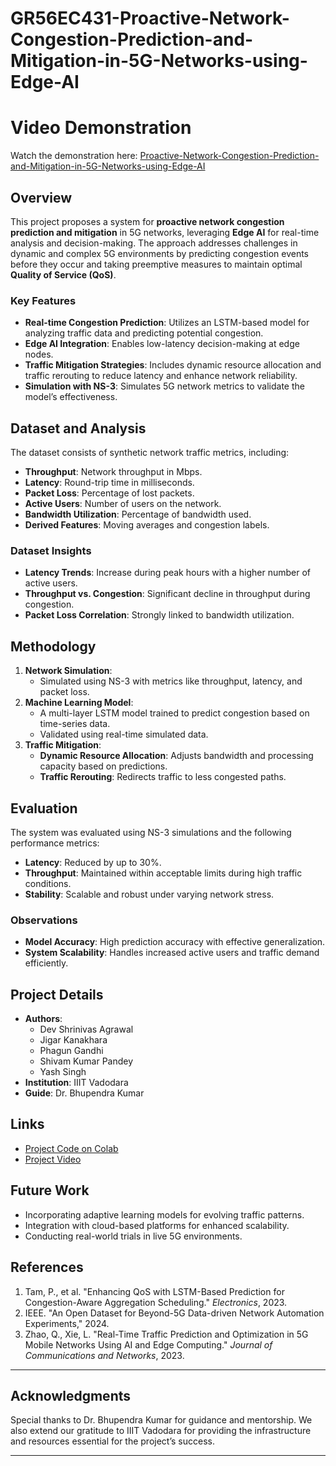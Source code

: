 # GR56EC431-Proactive-Network-Congestion-Prediction-and-Mitigation-in-5G-Networks-using-Edge-AI

# Video Demonstration

Watch the demonstration here: [Proactive-Network-Congestion-Prediction-and-Mitigation-in-5G-Networks-using-Edge-AI](https://www.youtube.com/watch?v=yEhHeosH4YM&ab_channel=YASHKUMARSINGH)


## Overview
This project proposes a system for **proactive network congestion prediction and mitigation** in 5G networks, leveraging **Edge AI** for real-time analysis and decision-making. The approach addresses challenges in dynamic and complex 5G environments by predicting congestion events before they occur and taking preemptive measures to maintain optimal **Quality of Service (QoS)**.

### Key Features
- **Real-time Congestion Prediction**: Utilizes an LSTM-based model for analyzing traffic data and predicting potential congestion.
- **Edge AI Integration**: Enables low-latency decision-making at edge nodes.
- **Traffic Mitigation Strategies**: Includes dynamic resource allocation and traffic rerouting to reduce latency and enhance network reliability.
- **Simulation with NS-3**: Simulates 5G network metrics to validate the model’s effectiveness.

## Dataset and Analysis
The dataset consists of synthetic network traffic metrics, including:
- **Throughput**: Network throughput in Mbps.
- **Latency**: Round-trip time in milliseconds.
- **Packet Loss**: Percentage of lost packets.
- **Active Users**: Number of users on the network.
- **Bandwidth Utilization**: Percentage of bandwidth used.
- **Derived Features**: Moving averages and congestion labels.

### Dataset Insights
- **Latency Trends**: Increase during peak hours with a higher number of active users.
- **Throughput vs. Congestion**: Significant decline in throughput during congestion.
- **Packet Loss Correlation**: Strongly linked to bandwidth utilization.

## Methodology
1. **Network Simulation**: 
   - Simulated using NS-3 with metrics like throughput, latency, and packet loss.
2. **Machine Learning Model**:
   - A multi-layer LSTM model trained to predict congestion based on time-series data.
   - Validated using real-time simulated data.
3. **Traffic Mitigation**:
   - **Dynamic Resource Allocation**: Adjusts bandwidth and processing capacity based on predictions.
   - **Traffic Rerouting**: Redirects traffic to less congested paths.

## Evaluation
The system was evaluated using NS-3 simulations and the following performance metrics:
- **Latency**: Reduced by up to 30%.
- **Throughput**: Maintained within acceptable limits during high traffic conditions.
- **Stability**: Scalable and robust under varying network stress.

### Observations
- **Model Accuracy**: High prediction accuracy with effective generalization.
- **System Scalability**: Handles increased active users and traffic demand efficiently.

## Project Details
- **Authors**:
  - Dev Shrinivas Agrawal
  - Jigar Kanakhara
  - Phagun Gandhi
  - Shivam Kumar Pandey
  - Yash Singh
- **Institution**: IIIT Vadodara
- **Guide**: Dr. Bhupendra Kumar

## Links
- [Project Code on Colab](https://colab.research.google.com/drive/1JF28_Lvy3EvRCyGGLkUydMQll0_sVxBf)
- [Project Video](https://youtu.be/yEhHeosH4YM)

## Future Work
- Incorporating adaptive learning models for evolving traffic patterns.
- Integration with cloud-based platforms for enhanced scalability.
- Conducting real-world trials in live 5G environments.

## References
1. Tam, P., et al. "Enhancing QoS with LSTM-Based Prediction for Congestion-Aware Aggregation Scheduling." *Electronics*, 2023.
2. IEEE. "An Open Dataset for Beyond-5G Data-driven Network Automation Experiments," 2024.
3. Zhao, Q., Xie, L. "Real-Time Traffic Prediction and Optimization in 5G Mobile Networks Using AI and Edge Computing." *Journal of Communications and Networks*, 2023.

---

## Acknowledgments
Special thanks to Dr. Bhupendra Kumar for guidance and mentorship. We also extend our gratitude to IIIT Vadodara for providing the infrastructure and resources essential for the project’s success.

---

